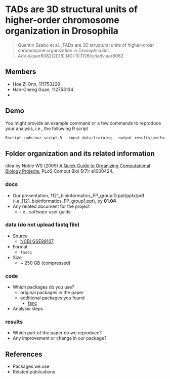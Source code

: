 # TADs are 3D structural units of higher-order chromosome organization in Drosophila

> Quentin Szabo et al. ,TADs are 3D structural units of higher-order chromosome organization in Drosophila.Sci. Adv.4,eaar8082(2018).DOI:10.1126/sciadv.aar8082

## Members

* Hoe Zi Onn, 111753229
* Han-Cheng Guan, 112753134
* 

## Demo

You might provide an example command or a few commands to reproduce your analysis, i.e., the following R script

```R
Rscript code/our_script.R --input data/training --output results/performance.tsv
```

## Folder organization and its related information

idea by Noble WS (2009) [A Quick Guide to Organizing Computational Biology Projects.](https://journals.plos.org/ploscompbiol/article?id=10.1371/journal.pcbi.1000424) PLoS Comput Biol 5(7): e1000424.

### docs

* Our presentation, 1121_bioinformatics_FP_groupID.ppt/pptx/pdf (i.e.,1121_bioinformatics_FP_group1.ppt), by **01.04**
* Any related document for the project
  * i.e., software user guide

### data (do not upload fastq file)

* Source
  * [NCBI GSE99107](https://www.ncbi.nlm.nih.gov/geo/query/acc.cgi?acc=GSE99107)
* Format
  * `fastq`
* Size
  * ~ 250 GB (compressed)

### code

* Which packages do you use?
  * original packages in the paper
  * additional packages you found
    * [fanc](https://github.com/vaquerizaslab/fanc)
* Analysis steps

### results

* Which part of the paper do we reproduce?
* Any improvement or change in our package?

## References

* Packages we use
* Related publications

